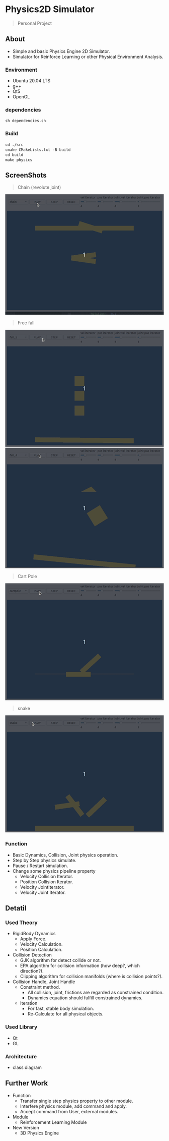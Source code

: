 # Physics2D Simulator

> Personal Project

## About
- Simple and basic Physics Engine 2D Simulator.
- Simulator for Reinforce Learning or other Physical Environment Analysis.


### Environment

- Ubuntu 20.04 LTS
- g++
- Qt5
- OpenGL

### dependencies
```
sh dependencies.sh
```

### Build

```
cd ./src
cmake CMakeLists.txt -B build
cd build
make physics

```

## ScreenShots

> Chain (revolute joint)

![](/images/chain.gif)

> Free fall

![](/images/fall_2.gif)
![](/images/fall_3.gif)

> Cart Pole

![](/images/cartpole.gif)

> snake

![](/images/snake.gif)



### Function

- Basic Dynamics, Collision, Joint physics operation.
- Step by Step physics simulate.
- Pause / Restart simulation.
- Change some physics pipeline property
    - Velocity Collision Iterator.
    - Position Collision Iterator.
    - Velocity JointIterator.
    - Velocity Joint Iterator.

## Detatil


### Used Theory

- RigidBody Dynamics
    - Apply Force.
    - Velocity Calculation.
    - Position Calculation.
- Collision Detection
    - GJK algorithm for detect collide or not.
    - EPA algorithm for collision information (how deep?, which direction?).
    - Clipping algorithm for collision manifolds (where is collision points?).
- Collision Handle, Joint  Handle
    - Constraint method.
        - All collision, joint, frictions are regarded as constrained condition.
        - Dynamics equation should fulfill constrained dynamics.
    - Iteration
        - For fast, stable body simulation.
        - Re-Calculate for all physical objects.

### Used Library

- Qt
- GL

### Architecture

- class diagram

## Further Work


- Function
    - Transfer single step physics property to other module.
    - Interfere physics module, add command and apply.
    - Accept command from User, external modules.
- Module
    - Reinforcement Learning Module
- New Version
    - 3D Physics Engine
